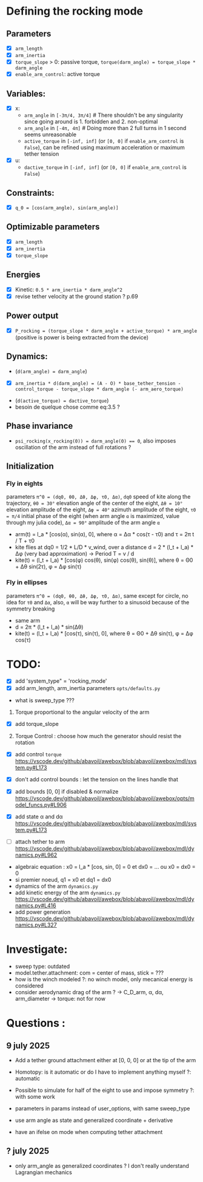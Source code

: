 # Defining the rocking mode
## Parameters
  - [x] `arm_length`
  - [x] `arm_inertia`
  - [x] `torque_slope` > 0: passive torque, `torque(darm_angle) = torque_slope * darm_angle`
  - [x] `enable_arm_control`: active torque

## Variables:
  - [x] x:
    - `arm_angle` in `[-3π/4, 3π/4]`  # There shouldn't be any singularity since going around is 1. forbidden and 2. non-optimal
    - `arm_angle` in `[-4π, 4π]`  # Doing more than 2 full turns in 1 second seems unreasonable
    - `active_torque` in `[-inf, inf]` (or `[0, 0]` if `enable_arm_control` is `False`), can be refined using maximum acceleration or maximum tether tension 
  - [x] u:
    - `dactive_torque` in `[-inf, inf]` (or `[0, 0]` if `enable_arm_control` is `False`)

## Constraints:
  - [x] `q_0 = [cos(arm_angle), sin(arm_angle)]`

## Optimizable parameters
  - [x] `arm_length`
  - [x] `arm_inertia`
  - [x] `torque_slope`

## Energies
  - [x] Kinetic: `0.5 * arm_inertia * darm_angle^2`
  - [x] revise tether velocity at the ground station ? p.69

## Power output
  - [x] `P_rocking = (torque_slope * darm_angle + active_torque) * arm_angle` (positive is power is being extracted from the device)

## Dynamics:
  - (`d(arm_angle) = darm_angle`)
  - [x] `arm_inertia * d(darm_angle) = (A - O) * base_tether_tension - control_torque - torque_slope * darm_angle (- arm_aero_torque)`
  - (`d(active_torque) = dactive_torque`)
  - besoin de quelque chose comme eq:3.5 ?

## Phase invariance
  - `psi_rocking(x_rocking(0)) = darm_angle(0) == 0`, also imposes oscillation of the arm instead of full rotations ?

## Initialization
### Fly in eights
 parameters `π^0 = (dq0, θ0, Δθ, Δφ, τ0, Δα)`, `dq0` speed of kite along the trajectory, `θ0 = 30°` elevation angle of the center of the eight, `Δθ = 10°` elevation amplitude of the eight, `Δφ = 40°` azimuth amplitude of the eight, `τ0 = π/4` initial phase of the eight (when arm angle `α` is maximized, value through my julia code), `Δα = 90°` amplitude of the arm angle `α`
  - arm(t) = l_a * [cos(α), sin(α), 0], where α = Δα * cos(τ - τ0) and τ = 2π t / T + τ0
  - kite flies at dq0 = 1/2 * L/D * v_wind, over a distance d = 2 * (l_t + l_a) * Δφ (very bad approximation) -> Period T = v / d
  - kite(t) = (l_t + l_a) * [cos(φ) cos(θ), sin(φ) cos(θ), sin(θ)], where θ = Θ0 + Δθ sin(2τ), φ = Δφ sin(τ)

### Fly in ellipses
 parameters `π^0 = (dq0, θ0, Δθ, Δφ, τ0, Δα)`, same except for circle, no idea for `τ0` and `Δα`, also, `α` will be way further to a sinusoid because of the symmetry breaking
  - same arm
  - d = 2π * (l_t + l_a) * sin(Δθ)
  - kite(t) = (l_t + l_a) * [cos(τ), sin(τ), 0], where θ = Θ0 + Δθ sin(τ), φ = Δφ cos(τ)
  

# TODO:
 - [x] add 'system_type" = 'rocking_mode'
 - [x] add arm_length, arm_inertia parameters  `opts/defaults.py`
 - what is sweep_type ???

 1. Torque proportional to the angular velocity of the arm
  - [x] add torque_slope
 2. Torque Control : choose how much the generator should resist the rotation
  - [x] add control `torque`                                https://vscode.dev/github/abavoil/awebox/blob/abavoil/awebox/mdl/system.py#L173
  - [x] don't add control bounds : let the tension on the lines handle that
  - [x] add bounds [0, 0] if disabled & normalize           https://vscode.dev/github/abavoil/awebox/blob/abavoil/awebox/opts/model_funcs.py#L906

 - [x] add state α and dα                                   https://vscode.dev/github/abavoil/awebox/blob/abavoil/awebox/mdl/system.py#L173
 - [ ] attach tether to arm                                 https://vscode.dev/github/abavoil/awebox/blob/abavoil/awebox/mdl/dynamics.py#L962
  - algebraic equation : x0 = l_a * [cos, sin, 0] = 0 et dx0 = ... ou x0 = dx0 = 0
  - si premier noeud, q1 = x0 et dq1 = dx0
 - dynamics of the arm `dynamics.py`
 - add kinetic energy of the arm `dynamics.py`              https://vscode.dev/github/abavoil/awebox/blob/abavoil/awebox/mdl/dynamics.py#L416
 - add power generation                                     https://vscode.dev/github/abavoil/awebox/blob/abavoil/awebox/mdl/dynamics.py#L327


# Investigate:
 - sweep type: outdated
 - model.tether.attachment: com = center of mass, stick = ???
 - how is the winch modeled ?: no winch model, only mecanical energy is considered
 - consider aerodynamic drag of the arm ? -> C_D_arm, α, dα, arm_diameter -> torque: not for now

# Questions :
## 9 july 2025
 - Add a tether ground attachment either at [0, 0, 0] or at the tip of the arm
 - Homotopy: is it automatic or do I have to implement anything myself ?: automatic
 - Possible to simulate for half of the eight to use and impose symmetry ?: with some work

 - parameters in params instead of user_options, with same sweep_type
 - use arm angle as state and generalized coordinate + derivative
 - have an ifelse on mode when computing tether attachment

## ? july 2025
 - only arm_angle as generalized coordinates ? I don't really understand Lagrangian mechanics

